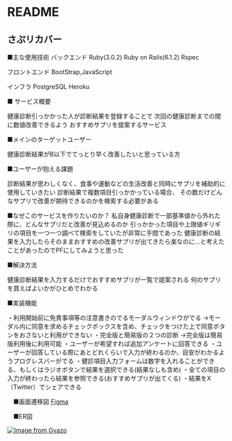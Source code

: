 # README

## さぷリカバー

■主な使用技術
バックエンド
Ruby(3.0.2) Ruby on Rails(6.1.2) Rspec

フロントエンド
BootStrap,JavaScript

インフラ
PostgreSQL Heroku

■ サービス概要

健康診断引っかかった人が診断結果を登録することで
次回の健康診断までの間に数値改善できるよう
おすすめサプリを提案するサービス

■メインのターゲットユーザー

健康診断結果がB以下でてっとり早く改善したいと思っている方

■ユーザーが抱える課題

診断結果が思わしくなく、食事や運動などの生活改善と同時にサプリを補助的に使用していきたい
診断結果で複数項目引っかかっている場合、  その数だけどんなサプリで改善が期待できるのかを検索する必要がある

■なぜこのサービスを作りたいのか？
私自身健康診断で一部基準値から外れた際に、どんなサプリだと改善が見込めるのか
引っかかった項目や上限値ギリギリの項目を一つ一つ調べて検索をしていたが非常に手間であった
健康診断の結果を入力したらそのままおすすめの改善サプリが出てきたら楽なのに…と考えたことがあったのでPFにしてみようと思った

■解決方法

健康診断結果を入力するだけでおすすめサプリが一覧で提案される
何のサプリを買えばよいかがひとめでわかる

■実装機能

・利用開始前に免責事項等の注意書きのでるモーダルウィンドウがでる
  →モーダル内に同意を求めるチェックボックスを含め、チェックをつけた上で同意ボタンをおさないと利用ができない
・完全版と簡易版の２つの診断
  →完全版は簡易版利用後に利用可能
・ユーザーが希望すれば追加アンケートに回答できる
・ユーザーが回答している際にあとどれくらいで入力が終わるのか、目安がわかるようプログレスバーがでる
・健診項目入力フォームは数字を入れることができる、もしくはラジオボタンで結果を選択できる(結果なしも含め)
・全ての項目の入力が終わったら結果を参照できる(おすすめサプリが出てくる)
・結果をX（Twitter）でシェアできる

　■画面遷移図
[Figma](https://www.figma.com/file/067vzyD29cW4faCASK19Vz/supprecover?type=design&node-id=0%3A1&mode=design&t=9nGSTNOLp9hGtGMW-1)

　■ER図

[![Image from Gyazo](https://i.gyazo.com/76972f9fa7bb140483315660130043f0.png)](https://gyazo.com/76972f9fa7bb140483315660130043f0)

